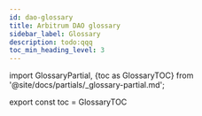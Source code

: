 ```yaml
---
id: dao-glossary
title: Arbitrum DAO glossary
sidebar_label: Glossary
description: todo:qqq
toc_min_heading_level: 3
---
```


import GlossaryPartial, {toc as GlossaryTOC} from '@site/docs/partials/_glossary-partial.md';

<!--override hiding in one place instead of hiding in every subpage where we embed the glossary for quicklooks -->
<div class="show-hidden-glossary">
    <GlossaryPartial />
</div>

export const toc = GlossaryTOC

